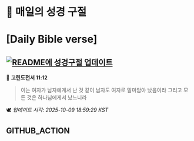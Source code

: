 # 🙏 매일의 성경 구절
# [Daily Bible verse]
## [![README에 성경구절 업데이트](https://github.com/DONGSUKA/first_test/actions/workflows/update-readme-bible.yml/badge.svg)](https://github.com/DONGSUKA/first_test/actions/workflows/update-readme-bible.yml)
<!-- START_BIBLE_VERSE -->
📖 **고린도전서 11:12**
> 이는 여자가 남자에게서 난 것 같이 남자도 여자로 말미암아 났음이라 그리고 모든 것은 하나님에게서 났느니라

🕊️ _업데이트 시각: 2025-10-09 18:59:29 KST_
  <!-- END_BIBLE_VERSE -->
## GITHUB_ACTION
